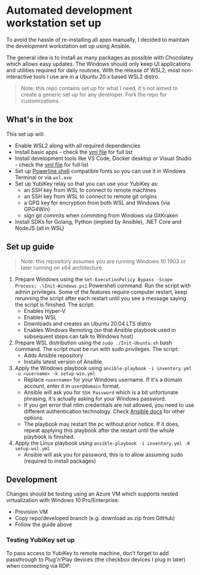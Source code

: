 # Automated development workstation set up

To avoid the hassle of re-installing all apps manually, I decided to maintain the development workstation set up using Ansible.

The general idea is to install as many packages as possible with Chocolatey which allows easy updates. The Windows should only keep UI applications and utilities required for daily routines. With the release of WSL2, most non-interactive tools I use are in a Ubuntu 20.x based WSL2 distro.

> Note: this repo contains set up for what I need, it's not aimed to create a generic set up for any developer. Fork the repo for customizations.

## What's in the box

This set up will:

- Enable WSL2 along with all required dependencies
- Install basic apps - check the [yml file](./windows/util-packages.yml) for full list
- Install development tools like VS Code, Docker desktop or Visual Studio - check the [yml file](./windows/dev-packages.yml) for full list
- Set up [Powerline shell](https://github.com/b-ryan/powerline-shell) compatible fonts so you can use it in Windows Terminal or via `wsl.exe`
- Set up YubiKey relay so that you can use your YubiKey as:
    - an SSH key from WSL to connect to remote machines
    - an SSH key from WSL to connect to remote git origins
    - a GPG key for encryption from both WSL and Windows (via GPG4Win)
    - sign git commits when commiting from Windows via GitKraken
- Install SDKs for Golang, Python (implied by Ansible), .NET Core and NodeJS (all in WSL)

## Set up guide
> Note: this repository assumes you are running Windows 10 1903 or later running on x64 architecture.

1. Prepare Windows using the `Set-ExecutionPolicy Bypass -Scope Process; .\Init-Windows.ps1` Powershell command. Run the script with admin privileges. Some of the features require computer restart, keep rerunning the script after each restart until you see a message saying the script is finished. The script:
    - Enables Hyper-V
    - Enables WSL
    - Downloads and creates an Ubuntu 20.04 LTS distro
    - Enables Windows Remoting (so that Ansible playbook used in subsequent steps can talk to Windows host)
1. Prepare WSL distribution using the `sudo ./Init-Ubuntu.sh` bash command. The script must be run with sudo privileges. The script:
    - Adds Ansible repository
    - Installs latest version of Ansible
1. Apply the Windows playbook using `ansible-playbook -i inventory.yml -u <username> -k setup-win.yml`
    - Replace `<username>` for your Windows username. If it's a domain account, enter it in `user@domain` format.
    - Ansible will ask you for `SSH Password` which is a bit unfortunate phrasing, it's actually asking for your Windows password.
    - If you get error that ntlm credentials are not allowed, you need to use different authentication technology. Check [Ansible docs](https://docs.ansible.com/ansible/latest/user_guide/windows_winrm.html) for other options.
    - The playbook may restart the pc without prior notice. If it does, repeat applying this playbook after the restart until the whole playbook is finished.
1. Apply the Linux playbook using `ansible-playbook -i inventory.yml -K setup-wsl.yml`
    - Ansible will ask you for password, this is to allow assuming sudo (required to install packages)

## Development

Changes should be testing using an Azure VM which supports nested virtualization with Windows 10 Pro/Enterprise:
- Provision VM
- Copy repo/developed branch (e.g. download as zip from GitHub)
- Follow the guide above

### Testing YubiKey set up
To pass access to YubiKey to remote machine, don't forget to add passthrough to Plug'n'Play devices (the checkbox devices I plug in later) when connecting via RDP.